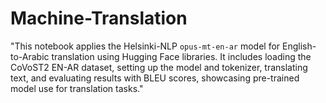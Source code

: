 # Machine-Translation
"This notebook applies the Helsinki-NLP `opus-mt-en-ar` model for English-to-Arabic translation using Hugging Face libraries. It includes loading the CoVoST2 EN-AR dataset, setting up the model and tokenizer, translating text, and evaluating results with BLEU scores, showcasing pre-trained model use for translation tasks."
